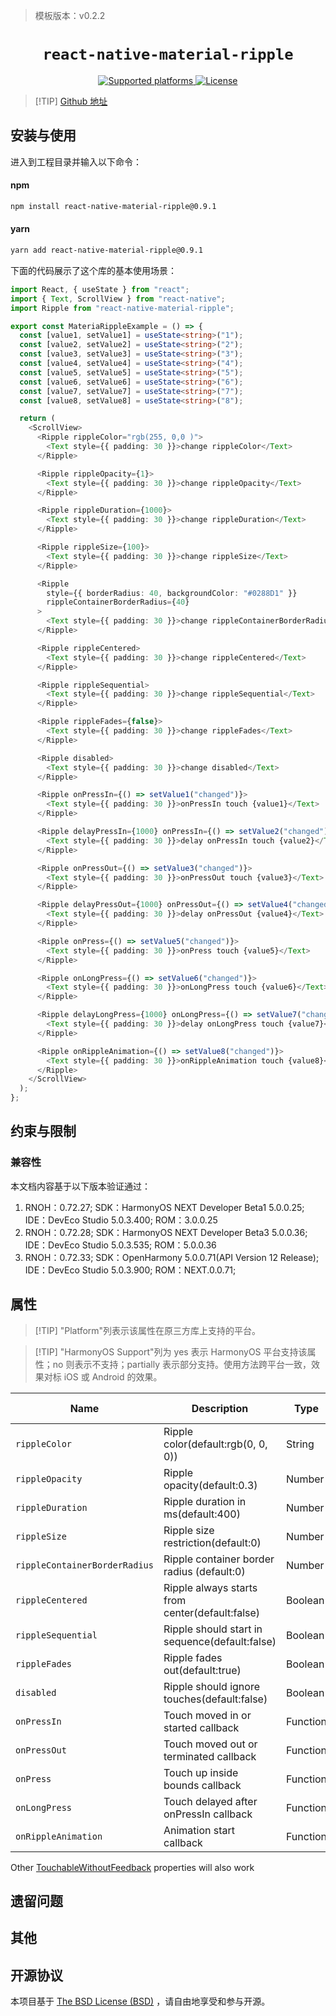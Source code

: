 > 模板版本：v0.2.2

<p align="center">
  <h1 align="center"> <code>react-native-material-ripple</code> </h1>
</p>
<p align="center">
    <a href="https://github.com/n4kz/react-native-material-ripple">
        <img src="https://img.shields.io/badge/platforms-android%20|%20ios%20|%20harmony%20-lightgrey.svg" alt="Supported platforms" />
    </a>
    <a href="https://github.com/n4kz/react-native-material-ripple/blob/master/license.txt">
        <img src="https://img.shields.io/npm/l/react-native-material-ripple.svg?colorB=448aff" alt="License" />
    </a>
</p>

> [!TIP] [Github 地址](https://github.com/n4kz/react-native-material-ripple)

## 安装与使用

进入到工程目录并输入以下命令：


#### **npm**

```bash
npm install react-native-material-ripple@0.9.1
```

#### **yarn**

```bash
yarn add react-native-material-ripple@0.9.1
```

下面的代码展示了这个库的基本使用场景：

```ts
import React, { useState } from "react";
import { Text, ScrollView } from "react-native";
import Ripple from "react-native-material-ripple";

export const MateriaRippleExample = () => {
  const [value1, setValue1] = useState<string>("1");
  const [value2, setValue2] = useState<string>("2");
  const [value3, setValue3] = useState<string>("3");
  const [value4, setValue4] = useState<string>("4");
  const [value5, setValue5] = useState<string>("5");
  const [value6, setValue6] = useState<string>("6");
  const [value7, setValue7] = useState<string>("7");
  const [value8, setValue8] = useState<string>("8");

  return (
    <ScrollView>
      <Ripple rippleColor="rgb(255, 0,0 )">
        <Text style={{ padding: 30 }}>change rippleColor</Text>
      </Ripple>

      <Ripple rippleOpacity={1}>
        <Text style={{ padding: 30 }}>change rippleOpacity</Text>
      </Ripple>

      <Ripple rippleDuration={1000}>
        <Text style={{ padding: 30 }}>change rippleDuration</Text>
      </Ripple>

      <Ripple rippleSize={100}>
        <Text style={{ padding: 30 }}>change rippleSize</Text>
      </Ripple>

      <Ripple
        style={{ borderRadius: 40, backgroundColor: "#0288D1" }}
        rippleContainerBorderRadius={40}
      >
        <Text style={{ padding: 30 }}>change rippleContainerBorderRadius</Text>
      </Ripple>

      <Ripple rippleCentered>
        <Text style={{ padding: 30 }}>change rippleCentered</Text>
      </Ripple>

      <Ripple rippleSequential>
        <Text style={{ padding: 30 }}>change rippleSequential</Text>
      </Ripple>

      <Ripple rippleFades={false}>
        <Text style={{ padding: 30 }}>change rippleFades</Text>
      </Ripple>

      <Ripple disabled>
        <Text style={{ padding: 30 }}>change disabled</Text>
      </Ripple>

      <Ripple onPressIn={() => setValue1("changed")}>
        <Text style={{ padding: 30 }}>onPressIn touch {value1}</Text>
      </Ripple>

      <Ripple delayPressIn={1000} onPressIn={() => setValue2("changed")}>
        <Text style={{ padding: 30 }}>delay onPressIn touch {value2}</Text>
      </Ripple>

      <Ripple onPressOut={() => setValue3("changed")}>
        <Text style={{ padding: 30 }}>onPressOut touch {value3}</Text>
      </Ripple>

      <Ripple delayPressOut={1000} onPressOut={() => setValue4("changed")}>
        <Text style={{ padding: 30 }}>delay onPressOut {value4}</Text>
      </Ripple>

      <Ripple onPress={() => setValue5("changed")}>
        <Text style={{ padding: 30 }}>onPress touch {value5}</Text>
      </Ripple>

      <Ripple onLongPress={() => setValue6("changed")}>
        <Text style={{ padding: 30 }}>onLongPress touch {value6}</Text>
      </Ripple>

      <Ripple delayLongPress={1000} onLongPress={() => setValue7("changed")}>
        <Text style={{ padding: 30 }}>delay onLongPress touch {value7}</Text>
      </Ripple>

      <Ripple onRippleAnimation={() => setValue8("changed")}>
        <Text style={{ padding: 30 }}>onRippleAnimation touch {value8}</Text>
      </Ripple>
    </ScrollView>
  );
};
```

## 约束与限制

### 兼容性

本文档内容基于以下版本验证通过：

1. RNOH：0.72.27; SDK：HarmonyOS NEXT Developer Beta1 5.0.0.25; IDE：DevEco Studio 5.0.3.400; ROM：3.0.0.25
2. RNOH：0.72.28; SDK：HarmonyOS NEXT Developer Beta3 5.0.0.36; IDE：DevEco Studio 5.0.3.535; ROM：5.0.0.36
3. RNOH：0.72.33; SDK：OpenHarmony 5.0.0.71(API Version 12 Release); IDE：DevEco Studio 5.0.3.900; ROM：NEXT.0.0.71;

## 属性

> [!TIP] "Platform"列表示该属性在原三方库上支持的平台。

> [!TIP] "HarmonyOS Support"列为 yes 表示 HarmonyOS 平台支持该属性；no 则表示不支持；partially 表示部分支持。使用方法跨平台一致，效果对标 iOS 或 Android 的效果。

| Name                          | Description                                     | Type     | Required | Platform    | HarmonyOS Support |
| ----------------------------- | ----------------------------------------------- | -------- | -------- | ----------- | ----------------- |
| `rippleColor`                 | Ripple color(default:rgb(0, 0, 0))              | String   | no       | iOS/Android | yes               |
| `rippleOpacity`               | Ripple opacity(default:0.3)                     | Number   | no       | iOS/Android | yes               |
| `rippleDuration`              | Ripple duration in ms(default:400)              | Number   | no       | iOS/Android | yes               |
| `rippleSize`                  | Ripple size restriction(default:0)              | Number   | no       | iOS/Android | yes               |
| `rippleContainerBorderRadius` | Ripple container border radius (default:0)      | Number   | no       | iOS/Android | yes               |
| `rippleCentered`              | Ripple always starts from center(default:false) | Boolean  | no       | iOS/Android | yes               |
| `rippleSequential`            | Ripple should start in sequence(default:false)  | Boolean  | no       | iOS/Android | yes               |
| `rippleFades`                 | Ripple fades out(default:true)                  | Boolean  | no       | iOS/Android | yes               |
| `disabled`                    | Ripple should ignore touches(default:false)     | Boolean  | no       | iOS/Android | yes               |
| `onPressIn`                   | Touch moved in or started callback              | Function | no       | iOS/Android | yes               |
| `onPressOut`                  | Touch moved out or terminated callback          | Function | no       | iOS/Android | yes               |
| `onPress`                     | Touch up inside bounds callback                  | Function | no       | iOS/Android | yes               |
| `onLongPress`                 | Touch delayed after onPressIn callback          | Function | no       | iOS/Android | yes               |
| `onRippleAnimation`           | Animation start callback                        | Function | no       | iOS/Android | yes               |

Other [TouchableWithoutFeedback](https://facebook.github.io/react-native/docs/touchablewithoutfeedback.html) properties will also work

## 遗留问题

## 其他

## 开源协议

本项目基于 [The BSD License (BSD)](https://github.com/n4kz/react-native-material-ripple/blob/master/license.txt) ，请自由地享受和参与开源。

